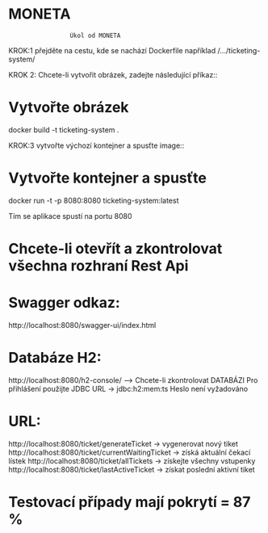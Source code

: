 # MONETA
                     Úkol od MONETA

KROK:1 přejděte na cestu, kde se nachází Dockerfile
například /.../ticketing-system/

KROK 2: Chcete-li vytvořit obrázek, zadejte následující příkaz::
# Vytvořte obrázek

docker build -t ticketing-system .

KROK:3 vytvořte výchozí kontejner a spusťte image::
# Vytvořte kontejner a spusťte

docker run -t -p 8080:8080 ticketing-system:latest

Tím se aplikace spustí na portu 8080

# Chcete-li otevřít a zkontrolovat všechna rozhraní Rest Api

# Swagger odkaz:
http://localhost:8080/swagger-ui/index.html

# Databáze H2:
http://localhost:8080/h2-console/ --> Chcete-li zkontrolovat DATABÁZI
Pro přihlášení použijte JDBC URL -> jdbc:h2:mem:ts
Heslo není vyžadováno

# URL:
http://localhost:8080/ticket/generateTicket -> vygenerovat nový tiket
http://localhost:8080/ticket/currentWaitingTicket -> získá aktuální čekací lístek
http://localhost:8080/ticket/allTickets -> získejte všechny vstupenky
http://localhost:8080/ticket/lastActiveTicket -> získat poslední aktivní tiket


# Testovací případy mají pokrytí = 87 %